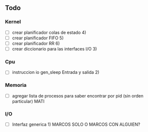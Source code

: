 ## Todo


### Kernel
- [ ] crear planificador colas de estado 4)
- [ ] crear planificador FIFO 5)
- [ ] crear planificador RR 6)
- [ ] crear diccionario para las interfaces I/O 3)
### Cpu 
- [ ] instruccion io gen_sleep Entrada y salida 2)

### Memoria
- [ ] agregar lista de procesos para saber encontrar por pid (sin orden particular) MATI

### I/O
- [ ] Interfaz generica 1) MARCOS SOLO O MARCOS CON ALGUIEN?

